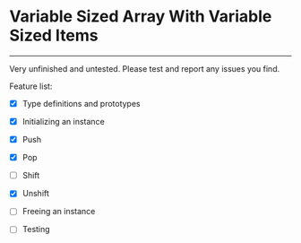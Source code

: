 # Variable Sized Array With Variable Sized Items
---

Very unfinished and untested. Please test and report any issues you find.

Feature list:
   - [X] Type definitions and prototypes
   - [X] Initializing an instance
   - [X] Push
   - [X] Pop
   - [ ] Shift
   - [X] Unshift
   - [ ] Freeing an instance
   - [ ] Testing

